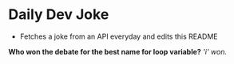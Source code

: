 
# Daily Dev Joke

- Fetches a joke from an API everyday and edits this README

**Who won the debate for the best name for loop variable?**
*'i' won.*